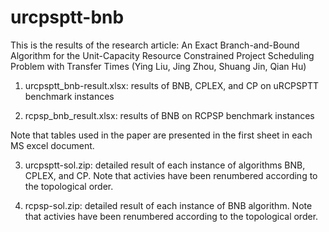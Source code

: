# urcpsptt-bnb

This is the results of the research article: An Exact Branch-and-Bound Algorithm for the Unit-Capacity Resource Constrained Project Scheduling Problem with Transfer Times (Ying Liu, Jing Zhou, Shuang Jin, Qian Hu)

1. urcpsptt_bnb-result.xlsx: results of BNB, CPLEX, and CP on uRCPSPTT benchmark instances

2. rcpsp_bnb_result.xlsx: results of BNB on RCPSP benchmark instances

 Note that tables used in the paper are presented in the first sheet in each MS excel document.

3. urcpsptt-sol.zip: detailed result of each instance of algorithms BNB, CPLEX, and CP. Note that activies have been renumbered according to the topological order.

4. rcpsp-sol.zip: detailed result of each instance of BNB algorithm. Note that activies have been renumbered according to the topological order.
